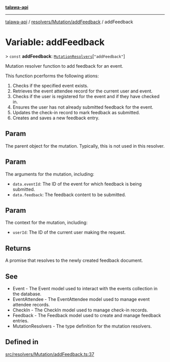 [**talawa-api**](../../../../README.md)

***

[talawa-api](../../../../modules.md) / [resolvers/Mutation/addFeedback](../README.md) / addFeedback

# Variable: addFeedback

\> `const` **addFeedback**: [`MutationResolvers`](../../../../types/generatedGraphQLTypes/type-aliases/MutationResolvers.md)\[`"addFeedback"`\]

Mutation resolver function to add feedback for an event.

This function pcerforms the following ations:
1. Checks if the specified event exists.
2. Retrieves the event attendee record for the current user and event.
3. Checks if the user is registered for the event and if they have checked in.
4. Ensures the user has not already submitted feedback for the event.
5. Updates the check-in record to mark feedback as submitted.
6. Creates and saves a new feedback entry.

## Param

The parent object for the mutation. Typically, this is not used in this resolver.

## Param

The arguments for the mutation, including:
  - `data.eventId`: The ID of the event for which feedback is being submitted.
  - `data.feedback`: The feedback content to be submitted.

## Param

The context for the mutation, including:
  - `userId`: The ID of the current user making the request.

## Returns

A promise that resolves to the newly created feedback document.

## See

 - Event - The Event model used to interact with the events collection in the database.
 - EventAttendee - The EventAttendee model used to manage event attendee records.
 - CheckIn - The CheckIn model used to manage check-in records.
 - Feedback - The Feedback model used to create and manage feedback entries.
 - MutationResolvers - The type definition for the mutation resolvers.

## Defined in

[src/resolvers/Mutation/addFeedback.ts:37](https://github.com/PalisadoesFoundation/talawa-api/blob/5c5b29a0ea487bda8306089fe128f43f3be29f94/src/resolvers/Mutation/addFeedback.ts#L37)
